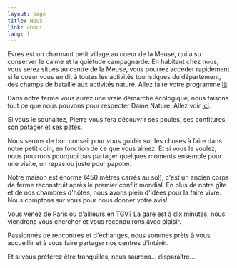 ```yaml
---
layout: page
title: Nous
link: about
lang: fr
---
```



Evres est un charmant petit village au coeur de la Meuse, qui a su conserver le calme et la quiétude campagnarde.
En habitant chez nous, vous serez situés au centre de la Meuse, vous pourrez accéder rapidement si le coeur vous en dit à toutes les activités touristiques du département, des champs de bataille aux activités nature. Allez faire votre programme [là](/activities_fr.html).

Dans notre ferme vous aurez une vraie démarche écologique, nous faisons tout ce que nous pouvons pour respecter Dame Nature. Allez voir [ici](/ecology_fr.html).


<!--
Nous voilà:

![Nous](/images/profil.jpg)

Nous avons une petite fille de 2 ans et demi, et une chienne, Iris, qui est le véritable patron à la maison:)

![Iris](/images/irisChiot.png)
-->


Si vous le souhaitez, Pierre vous fera découvrir ses poules, ses confitures, son potager et ses pâtés.


<!--
Sonia, assistante maternelle agréée et titulaire du BAFA et du BAFD, pourra garder et occuper vos enfants en toute sécurité si vous souhaitez sortir sans eux. Bientôt ils ne pourront plus se passer d'elle...
-->



Nous serons de bon conseil pour vous guider sur les choses à faire dans notre petit coin, en fonction de ce que vous aimez.
Et si vous le voulez, nous pourrons pourquoi pas partager quelques moments ensemble pour une visite, un repas ou juste pour papoter.

Notre maison est énorme (450 mètres carrés au sol), c'est un ancien corps de ferme reconstruit après le premier conflit mondial. En plus de notre gîte et de nos chambres d'hôtes, nous avons plein d'idées pour la faire vivre. Nous comptons sur vous pour nous donner votre avis!

Vous venez de Paris ou d'ailleurs en TGV? La gare est à dix minutes, nous viendrons vous chercher et vous reconduirons avec plaisir.

Passionnés de rencontres et d'échanges, nous sommes prèts à vous accueillir et à vous faire partager nos centres d'intérêt.

Et si vous préférez être tranquilles, nous saurons... disparaître...

